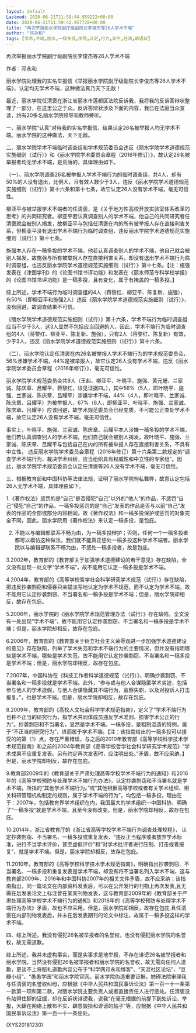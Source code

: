 ```yaml
---
layout: default
Lastmod: 2020-06-21T11:59:44.959222+00:00
date: 2020-06-21T11:59:42.957728+00:00
title: "再次举报丽水学院副厅级副院长李俊杰等26人学术不端"
author: "邓永和"
tags: [学术,不端,丽水,一稿多投,学院,认定,行为,亚平,任清,新语丝]
---
```


再次举报丽水学院副厅级副院长李俊杰等26人学术不端

作者：邓永和

丽水学院处理我的实名举报信《举报丽水学院副厅级副院长李俊杰等26人学术不端》，认定均无学术不端，这种做法真乃天下无敌！

最近，丽水学院任清褒在浙江省丽水市莲都区法院反诉我，我将我的反诉答辩状整理了一部分，在这里公之于众。反诉答辩状涉及下面的内容，我已在法庭当众宣读，约有20多名丽水学院领导和教师旁听。

一、丽水学院“认真”对待我的实名举报信，结果认定26名被举报人均无学术不端。丽水学院的这种做法，天下无敌。

二、丽水学院学术不端临时调查组和学术规范委员会违反《丽水学院学术道德规范实施细则（试行）》和《丽水学院学术委员会章程（2016年修订）》，故认定26名被举报者均无学术不端，是荒唐的，具体理由如下。

（一）、丽水学院调查26名被举报人学术不端行为的临时调查组，共4人，却有50%的人没有退出，比例大，且有效人数少于3人，违反《丽水学院学术道德规范实施细则（试行）》第十六条和第十七条，故它认定26人没有学术不端，毫无可信性。

柳亚平与被举报学术不端者的任清褒，是《关于地方性高校开放实验室体系改革的思考》的共同研究者。柳亚平若认真调查别人的学术不端，他自己的共同研究者任清褒就会被别人揭发，故柳亚平与包括任清褒在内的所有被举报人存在直接利害关系，但柳亚平没有退出学术不端行为临时调查组，违反丽水学院学术道德规范实施细则（试行）》第十七条。

施强本人存在一稿多投的学术不端，他若认真调查别人的学术不端，他自己就会被别人揭发，故施强与所有被举报人存在直接利害关系，却没有退出学术不端行为临时调查组，也违反丽水学院学术道德规范实施细则（试行）》第十七条。【注：施强发表在《津图学刊》的《论图书馆书评功能》和发表在《丽水师范专科学校学报》的《论图书馆书评功能》是一稿多投，且有变化，属于有掩盖的一稿多投。】

综上所述，学术不端行为临时调查组的4人（蒋黎红、柳亚平、陈复新、施强），有50%（即柳亚平和施强2人）违反《丽水学院学术道德规范实施细则（试行）》，没有回避，故调查结果不可信。

《丽水学院学术道德规范实施细则（试行）》第十六条，学术不端行为临时调查组应当不少于3人，这3人显然不包括应当回避的人，因此，学术不端行为临时调查组的4人（蒋黎红、柳亚平、陈复新、施强），只有2人（蒋黎红、陈复新）有效，少于3人，违反《丽水学院学术道德规范实施细则（试行）》第十六条。

（二）、丽水学院认定任清褒在内26名被举报人学术不端行为的学术规范委员会，56%涉嫌学术不端，44%是被举报人，故它认定26人没有学术不端，违反《丽水学院学术委员会章程（2016年修订）》，毫无可信性。

丽水学院学术规范委员会共9人（王赳、柳亚平、叶晓平、施强、黄元姗、兰家诚、陈庆章、吕耀平、蒋黎红，详见证据四。），其中56%（5人，即叶晓平、施强、兰家诚、陈庆章、吕耀平）涉嫌学术不端，44%（4人，即叶晓平、兰家诚、陈庆章、吕耀平）为被举报人，67%（6人，即柳亚平、叶晓平、施强、兰家诚、陈庆章、吕耀平）应该回避，故学术规范委员会已经变质，不可能公正查处学术不端，故它认定26人没有学术不端，毫无可信性。

事实上，叶晓平、施强、兰家诚、陈庆章、吕耀平本人涉嫌一稿多投的学术不端，他们若认真调查别人的学术不端，他们自己就会被别人揭发，故叶晓平、施强、兰家诚、陈庆章、吕耀平与包括自己在内的所有被举报人存在直接利害关系，不具有中立性， 违反丽水学院学术委员会章程（2016年修订）第十六条第二款规定的“调查学术不端行为、裁决学术纠纷，应当组织具有权威性和中立性的专家组”。因此，丽水学院学术规范委员会认定任清褒等26人没有学术不端，毫无可信性。

三、根据教育部和中国科协等法律法规，证明了丽水学院徇私舞弊，故意认定包括26人无学术不端，具体理由如下。

1.《著作权法》惩罚的是“自己”是否侵犯“自己”以外的“他人”的作品，不惩罚“自己”侵犯“自己”的作品，一稿多投惩罚的是“自己”发表的作品是否与以前“自己”发表的作品的全部或部分内容相同，故《著作权法》和一稿多投保护或惩罚的对象完全不同，因此，丽水学院用《著作权法》来认定一稿多投，是包庇。

2. 不能以与编辑部联系不畅为由，为一稿多投辩护；否则，任何一个一稿多投者都可以模仿这种做法，我们就不能真正惩处一稿多投这种学术不端者。丽水学院以与编辑部联系不畅为由，不惩处一稿多投者，故是包庇。

3.2002年，教育部的《教育部关于加强学术道德建设的若干意见》存在缺陷，全文没有出现一处文字“学术不端”，故不能用它认定一稿多投是学术不端。

4.2004年，教育部的《高等学校哲学社会科学研究学术规范（试行）》存在缺陷，把违反抄袭剽窃和侵吞只亲描淡写地认定为学术不规范，而不认定为学术不端，故不能用它认定抄袭剽窃、不当署名和一稿多投是学术不端；但是，丽水学院却相反，故存在包庇。

5.2006年，丽水学院的《丽水学院学术规范管理办法（试行）》存在缺陷，全文没有一处出现“学术不端”，故不能用它认定抄袭剽窃、不当署名和一稿多投是学术不端；但是，丽水学院却相反，故存在包庇。

6.2006年，教育部的《教育部关于树立社会主义荣辱观进一步加强学术道德建设的意见》存在缺陷，列举了学术失范和学术不端行为的主要情况，但并没有指明哪些是学术不端，哪些是学术失范，故不能用它认定抄袭剽窃、不当署名和一稿多投是学术不端；但是，丽水学院却相反，故存在包庇。

7.2007年，中国科协在《科技工作者科学道德规范（试行）》，明确抄袭剽窃、不当署名和一稿多投就是学术不端。此外，“参与或与他人合谋隐匿学术劣迹，包括参与他人的学术造假，与他人合谋隐藏其不端行为，监察失职，以及对投诉人打击报复。”，也是学术不端。但是，丽水学院却相反，故存在包庇。

8.2009年，教育部的《高校人文社会科学学术规范指南》，定义了“学术不端行为也称不正当的研究行为，指学术共同体成员违反学术准则、损害学术公正的行为”。抄袭剽窃和不当署名，显然是学术不端。一稿多投，是粗制滥造的特例，属于“不正当的研究行为”，进而属于学术不端。【注：该指南给出的一稿多投可以接受的的第（1）点，存在严重错误，与之后的2010年教育部《高等学校科学技术学术规范指南》和之前的2004年教育部《高等学校哲学社会科学研究学术规范》“学术成果不应重复发表。另有约定再次发表时，应注明出处。”矛盾，故不应采纳。】但是，丽水学院却相反，故存在包庇。

9.教育部2009年的《教育部关于严肃处理高等学校学术不端行为的通知》和2016年的《高等学校预防与处理学术不端行为办法》，认定抄袭剽窃和不当署名就是学术不端，所指的“其他学术不端行为。”或“其他根据高等学校或者有关学术组织、相关科研管理机构制定的规则，属于学术不端的行为”，均包括一稿多投，理由在于：2007年，包括教育界学术组织在内，我国最大的学术组织—中国科协，明确了“一稿多投”就是学术不端，且至今没有改变。但是，丽水学院却相反，故存在包庇。

10.2014年，浙江省教育厅的《浙江省高等学校学术不端行为调查处理规程》， 认定抄袭剽窃、不当署名、一稿多投或重复发表、“违反正当程序或者放弃学术标准，进行不当学术评价，甚至虚假评价”和“对学术批评者进行压制、打击或者报复”，就是学术不端。但是，丽水学院却相反，故存在包庇。

11.2010年，教育部的《高等学校科学技术学术规范指南》，明确指出抄袭剽窃、不当署名、一稿多投和重复发表是学术不端，却没有将不当署名列入学术不端，这与教育部2009年、2016年和中国科协2007年的相关文件矛盾，故不应采纳；该指南指出，同一篇论文在内部资料发表后，可以在公开发行的刊物上再次发表,且无需在后发表论文上标注曾在某某刊物发表，这与教育部2009年的《教育部关于严肃处理高等学校学术不端行为的通知》和2016年的《高等学校预防与处理学术不端行为办法》矛盾，故也不应采用。但是，丽水学院却相反，故存在包庇,且任清褒在内部刊物发表后，并未在后发表期刊的论文中标注，故属于一稿多投这样的学术不端。

四、综上所述，我没有侵犯26名被举报者的名誉权，也没有侵犯丽水学院的名誉权，故无需道歉。

综上所述，我并未虚构事实，而是实事求是地举报，不存在诽谤26名被举报者和丽水学院，当然没有侵犯26名被举报者和丽水学院的名誉权，故无需向任何人道歉，更谈不上将赔礼道歉内容公布于“科学网邓永和博客”、“天涯社区论坛”、“豆瓣小组”、“愚愚学园”和丽水学院官网。丽水学院伪造重要证据，妨碍法院审理我与任清褒的名誉权纠纷，应根据《中华人民共和国民事诉讼法》第一百一十一条第一款第一项和第二款，对丽水学院主要负责人或者直接责任人进行惩处。任清褒没有站得住脚的证据，却在反诉状诽谤我，说我“在毫无根据的前提下到处诉讼、举报，大肆在网络上散布不实、肆意毁损和诽谤的帖子”等，应根据《中华人民共和国民事诉讼法》第一百一十一条惩处。

(XYS20181230)

